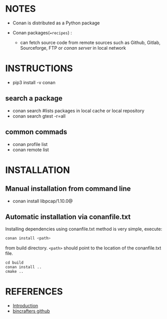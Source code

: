 # NOTES
+ Conan is distributed as a Python package
+ Conan packages(`=recipes`) : <br>

    - can fetch source code from remote sources such as Github, Gitlab, Sourceforge, FTP or *conan server* in local network

# INSTRUCTIONS

+  pip3 install -v conan

## search a package
+  conan search #lists packages in local cache or local repository
+ conan search gtest -r=all

## common commads
+ conan profile list
+ conan remote list

# INSTALLATION
## Manual installation from command line
+ conan install libpcap/1.10.0@

## Automatic installation via conanfile.txt
Installing dependencies using conanfile.txt method is very simple, execute:  <br>
```bash
conan install <path> 
```
from build directory. `<path>` should point to the location of the conanfile.txt file. <br>

```
cd build
conan install ..
cmake ..
```


# REFERENCES
+ [Introduction](https://kubasejdak.com/introduction-to-conan-package-manager)
+ [bincrafters github](https://bincrafters.github.io/)
